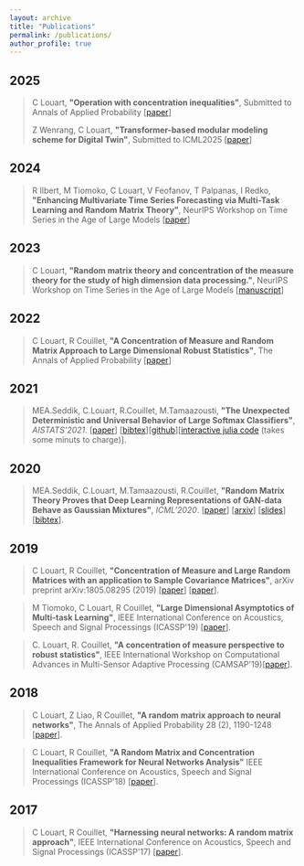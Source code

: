 ```yaml
---
layout: archive
title: "Publications"
permalink: /publications/
author_profile: true
---
```


2025
---
> C Louart, **"Operation with concentration inequalities"**, Submitted to Annals of Applied Probability [[paper](https://arxiv.org/pdf/2402.08206)]
> 
> Z Wenrang, C Louart, **"Transformer-based modular modeling scheme for Digital Twin"**, Submitted to ICML2025 [[paper](https://cosmital.github.io/files/10561_Transformer_based_modula_2.pdf)]

2024
---
> R Ilbert, M Tiomoko, C Louart, V Feofanov, T Palpanas, I Redko, **"Enhancing Multivariate Time Series Forecasting via Multi-Task Learning and Random Matrix Theory"**, NeurIPS Workshop on Time Series in the Age of Large Models [[paper](https://openreview.net/pdf?id=YaErRZ5SVG)]

2023
---
> C Louart, **"Random matrix theory and concentration of the measure theory for the study of high dimension data processing."**, NeurIPS Workshop on Time Series in the Age of Large Models [[manuscript](https://theses.hal.science/tel-04116888/file/LOUART_2023_archivage.pdf)]


2022
---
> C Louart, R Couillet, **"A Concentration of Measure and Random Matrix Approach to Large Dimensional Robust Statistics"**, The Annals of Applied Probability [[paper](https://arxiv.org/abs/2006.09728)] 

2021
---
> MEA.Seddik, C.Louart, R.Couillet, M.Tamaazousti, **"The Unexpected Deterministic and Universal Behavior of Large Softmax Classifiers"**, *AISTATS'2021*. [[paper](https://cosmital.github.io/files/rmt4softmax.pdf)] [[bibtex](https://melaseddik.github.io/files/bibtex/softmax_2020.txt)][[github](https://github.com/cosmital/softmax_prediction/blob/master/Multiclass_prediction.ipynb)][[interactive julia code](https://mybinder.org/v2/gh/cosmital/softmax_prediction/2b245d4cf9d32499d6b0677e11153addde735041) (takes some minuts to charge)].


2020
---

<!-- > [[paper](https://cosmital.github.io/files/robust_journal.pdf)]. -->

> MEA.Seddik, C.Louart, M.Tamaazousti, R.Couillet, **"Random Matrix Theory Proves that Deep Learning Representations of GAN-data Behave as Gaussian Mixtures"**, *ICML'2020*. [[paper](https://melaseddik.github.io/files/rmt4gan.pdf)] [[arxiv](https://arxiv.org/abs/2001.08370)] [[slides](https://cosmital.github.io/files/rmt4gan.pdf)] [[bibtex](https://melaseddik.github.io/files/bibtex/rmt4gan.txt)].

2019
---
> C Louart, R Couillet, **"Concentration of Measure and Large Random Matrices with an application to Sample Covariance Matrices"**, arXiv preprint arXiv:1805.08295 (2019) [[paper](https://arxiv.org/abs/1805.08295)] [[paper](https://cosmital.github.io/files/covariance_retreci.pdf)].

> M Tiomoko, C Louart, R Couillet, **"Large Dimensional Asymptotics of Multi-task Learning"**, IEEE International Conference on Acoustics, Speech and Signal Processings (ICASSP'19) [[paper](https://cosmital.github.io/files/MultitaskICASSP20.pdf)].

> C. Louart, R. Couillet, **"A concentration of measure perspective to robust statistics"**, IEEE International Workshop on Computational Advances in Multi-Sensor Adaptive Processing (CAMSAP'19)[[paper](https://cosmital.github.io/files/CAMSAP_Cosme.pdf)].

2018
---
> C Louart, Z Liao, R Couillet, **"A random matrix approach to neural networks"**, The Annals of Applied Probability 28 (2), 1190-1248 [[paper](https://cosmital.github.io/files/ELM_Romain_MSE.pdf)].

> C Louart, R Couillet, **"A Random Matrix and Concentration Inequalities Framework for Neural Networks Analysis"** IEEE International Conference on Acoustics, Speech and Signal Processings (ICASSP'18) [[paper](https://cosmital.github.io/files/articleICASSP_2018.pdf)].

2017
---
> C Louart, R Couillet, **"Harnessing neural networks: A random matrix approach"**, IEEE International Conference on Acoustics, Speech and Signal Processings (ICASSP'17) [[paper](https://cosmital.github.io/files/ELM_icassp_17.pdf)].
